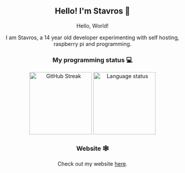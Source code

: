 <div align="center">
    <h2>Hello! I'm Stavros 👋</h2>
</div>

<div align="center">
    <p>Hello, World!</p>
    <p>I am Stavros, a 14 year old developer experimenting with self hosting, raspberry pi and programming.</p>
</div>

<div align="center">
    <h3>My programming status 💻</h3>
    <img src="https://github-readme-stats.vercel.app/api?username=steveiliop56&show_icons=true&theme=transparent" alt="GitHub Streak" height="165">
    <img src="https://github-readme-stats.vercel.app/api/top-langs/?username=steveiliop56&layout=compact&theme=transparent" alt="Language status" height="165">
</div>

<div align="center">
    <h3>Website 🕸️</h3>
    <p>Check out my website <a href="https://doesmycode.work">here</a>.</p>
</div>
